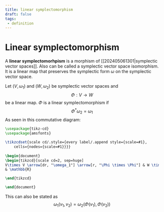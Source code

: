 ```yaml
---
title: linear symplectomorphism
draft: false
tags:
 - definition
---
```

# Linear symplectomorphism
A **linear symplectomorhpism** is a morphism of [[202405061301|symplectic vector spaces]]. 
Also can be called a symplectic vector space isomorphism. 
It is a linear map that preserves the symplectic form $\omega$ on the symplectic vector space. 

Let $(V, \omega_1)$ and $(W, \omega_2)$ be symplectic vector spaces and 
$$\Phi:V \longrightarrow W$$
be a linear map. 
$\Phi$ is a linear symplectomorphism if 
$$\Phi^*\omega_2 = \omega_1$$
As seen in this commutative diagram:
```tikz
\usepackage{tikz-cd}
\usepackage{amsfonts}

\tikzcdset{scale cd/.style={every label/.append style={scale=#1},
    cells={nodes={scale=#1}}}}
	
\begin{document}
\begin{tikzcd}[scale cd=2, sep=huge]
V\times V \arrow[dr, "\omega_1"] \arrow[r, "\Phi \times \Phi"] & W \times W \arrow[d, "\omega_2"]\\
& \mathbb{R}

\end{tikzcd}

\end{document}
```

This can also be stated as 
$$\omega_1(v_1, v_2) = \omega_2\big(\Phi(v_1), \Phi(v_2)\big)$$